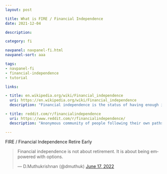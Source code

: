 ```yaml
---
layout: post

title: What is FIRE / Financial Independence
date: 2021-12-04

description:

category: fi

navpanel: navpanel-fi.html
navpanel-sort: aaa

tags:
- navpanel-fi
- financial-independence
- tutorial

links:

- title: en.wikipedia.org/wiki/Financial_independence
  uri: https://en.wikipedia.org/wiki/Financial_independence
  description: "Financial independence is the status of having enough income to pay one's living expenses for the rest of one's life without having to be employed or dependent on others. Income earned without having to work a job is commonly referred to as passive income."

- title: reddit.com/r/financialindependence
  uri: https://www.reddit.com/r/financialindependence/
  description: "Anonymous community of people following their own paths"

---
```


FIRE / Financial Independence Retire Early


<blockquote class="twitter-tweet"><p lang="en" dir="ltr">Financial independence is not about retirement. It is about being empowered with options.</p>&mdash; D.Muthukrishnan (@dmuthuk) <a href="https://twitter.com/dmuthuk/status/1537947576372461568?ref_src=twsrc%5Etfw">June 17, 2022</a></blockquote> <script async src="https://platform.twitter.com/widgets.js" charset="utf-8"></script>

